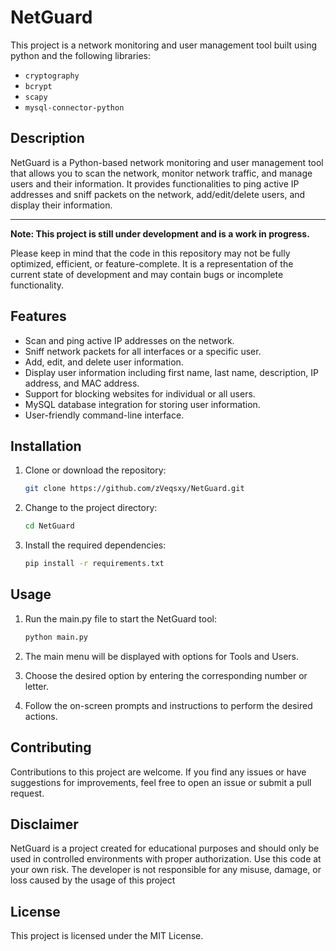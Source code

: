 # NetGuard

This project is a network monitoring and user management tool built using python and the following libraries:

- `cryptography`
- `bcrypt`
- `scapy`
- `mysql-connector-python`


## Description

NetGuard is a Python-based network monitoring and user management tool that allows you to scan the network, monitor network traffic, and manage users and their information. It provides functionalities to ping active IP addresses and sniff packets on the network, add/edit/delete users, and display their information.

--------------

**Note: This project is still under development and is a work in progress.**

Please keep in mind that the code in this repository may not be fully optimized, efficient, or feature-complete. It is a representation of the current state of development and may contain bugs or incomplete functionality.


## Features

- Scan and ping active IP addresses on the network.
- Sniff network packets for all interfaces or a specific user.
- Add, edit, and delete user information.
- Display user information including first name, last name, description, IP address, and MAC address.
- Support for blocking websites for individual or all users.
- MySQL database integration for storing user information.
- User-friendly command-line interface.


## Installation

1. Clone or download the repository:

    ``` bash
    git clone https://github.com/zVeqsxy/NetGuard.git
    ```

2. Change to the project directory:

    ``` bash
    cd NetGuard
    ```

3. Install the required dependencies:

    ``` bash
    pip install -r requirements.txt
    ```


## Usage

1. Run the main.py file to start the NetGuard tool:

    ``` bash
    python main.py
    ```

2. The main menu will be displayed with options for Tools and Users.

3. Choose the desired option by entering the corresponding number or letter.

4. Follow the on-screen prompts and instructions to perform the desired actions.


## Contributing

Contributions to this project are welcome. If you find any issues or have suggestions for improvements, feel free to open an issue or submit a pull request.

## Disclaimer

NetGuard is a project created for educational purposes and should only be used in controlled environments with proper authorization. Use this code at your own risk. The developer is not responsible for any misuse, damage, or loss caused by the usage of this project

## License

This project is licensed under the MIT License.

